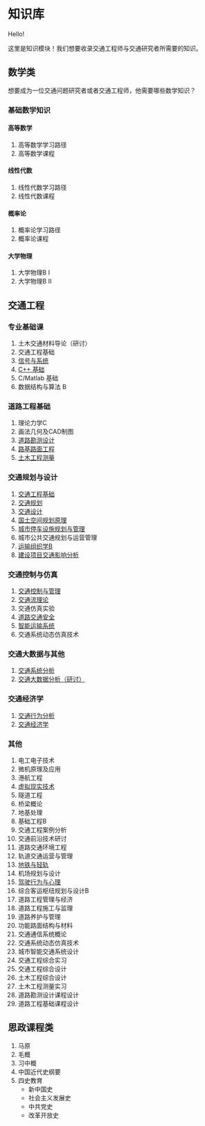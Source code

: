 # 知识库

Hello!

这里是知识模块！我们想要收录交通工程师与交通研究者所需要的知识。

## 数学类

想要成为一位交通问题研究者或者交通工程师，他需要哪些数学知识？

### 基础数学知识  

#### 高等数学  

1. 高等数学学习路径
2. 高等数学课程

#### 线性代数  

1. 线性代数学习路径
2. 线性代数课程

#### 概率论  

1. 概率论学习路径
2. 概率论课程

#### 大学物理

1. 大学物理B I
2. 大学物理B II

<!-- ### 特殊数学知识

1. 统计学
   - 数值分析
   - 矩阵分析
   - 数理统计模型
2. 控制理论
   - 控制论
   - 线性系统控制
   - 自动控制原理
   - 信号与系统
3. 简单的信息论
4. 经济学基础
   - 行为经济学
   - 博弈论
   - 微观经济学
5. 机器学习
   - Python与机器学习
   - 机器学习实战
6. 深度学习
   - 神经网络
   - 深度学习
   - 强化学习 -->

## 交通工程

### 专业基础课

1. 土木交通材料导论（研讨）
2. 交通工程基础
3. [信号与系统](./KnowledgeContent/Basic/信号与系统.md)
4. [C++ 基础](./KnowledgeContent/Traffic/程序设计与算法语言（C++）.md)
5. C/Matlab 基础
6. 数据结构与算法 B

### 道路工程基础

1. 理论力学C
2. 画法几何及CAD制图
3. [道路勘测设计](./KnowledgeContent/Traffic/道路勘测设计.md)
4. [路基路面工程](./KnowledgeContent/Traffic/路基路面工程.md)
5. [土木工程测量](./KnowledgeContent/Traffic/土木工程测量.md)

### 交通规划与设计

1. [交通工程基础](./KnowledgeContent/Traffic/交通工程基础.md)
2. [交通规划](./KnowledgeContent/Traffic/交通规划.md)
3. [交通设计](./KnowledgeContent/Traffic/交通设计.md)
4. [国土空间规划原理](./KnowledgeContent/Traffic/国土空间规划.md)
5. [城市停车设施规划与管理](./KnowledgeContent/Traffic/城市停车设施规划与管理.md)
6. 城市公共交通规划与运营管理
7. [运输组织学B](./KnowledgeContent/Traffic/运输组织学B.md)
8. [建设项目交通影响分析](./KnowledgeContent/Traffic/建设项目交通影响分析.md)

### 交通控制与仿真

1. [交通控制与管理](./KnowledgeContent/Traffic/交通控制与管理.md)
2. [交通流理论](./KnowledgeContent/Traffic/交通流理论.md)
3. 交通仿真实验
4. [道路交通安全](./KnowledgeContent/Traffic/道路交通安全.md)
5. [智能运输系统](./KnowledgeContent/Traffic/智能运输系统.md)
6. 交通系统动态仿真技术

### 交通大数据与其他

1. [交通系统分析](./KnowledgeContent/Traffic/交通系统分析.md)
2. [交通大数据分析（研讨）](./KnowledgeContent/Traffic/交通大数据.md)
<!-- 3. 交通时空分析 -->
<!-- 4. ArcGis -->

### 交通经济学

1. [交通行为分析](./KnowledgeContent/Traffic/交通行为分析.md)
2. [交通经济学](./KnowledgeContent/Traffic/交通经济学.md)
<!-- 3. 微观经济学 -->

### 其他

1. 电工电子技术
2. 微机原理及应用
3. 港航工程
4. [虚拟现实技术](./KnowledgeContent/Other/虚拟现实技术.md)
5. 隧道工程
6. 桥梁概论
7. 地基处理
8. 基础工程B
9. 交通工程案例分析
10. 交通前沿技术研讨
11. 道路交通环境工程
12. 轨道交通运营与管理
13. [地铁与轻轨](./KnowledgeContent/Other/地铁与轻轨.md)
14. 机场规划与设计
15. [驾驶行为与心理](./KnowledgeContent/Other/驾驶行为与心理.md)
16. 综合客运枢纽规划与设计B
17. 道路工程管理与经济
18. 道路工程施工与监理
19. 道路养护与管理
20. 功能路面结构与材料
21. 交通通信系统概论
22. 交通系统动态仿真技术
23. 城市智能交通系统设计
24. 交通工程综合实习
25. 交通工程综合设计
26. 土木工程综合设计
27. 土木工程测量实习
28. 道路勘测设计课程设计
29. 道路工程基础课程设计

<!-- ## 计算机类

从如何选购一台电脑开始的计算机小白入门之旅~
施工未完成，请参考[CS自学指南](https://csdiy.wiki/)

1. 简单的硬件知识
   - 计算机选购知识
   - 硬件入门
2. 环境配置与工具
   - 计算机教学中缺失的一课
   - 环境配置
   - 镜像工具
3. Python编程入门
4. 数据结构与算法
5. 数据分析
6. 刷题与竞赛网站
   - LeetCode
   - Kaggle
7. Latex -->

## 思政课程类

1. 马原
2. 毛概
3. 习中概
4. 中国近代史纲要
5. 四史教育
   - 新中国史
   - 社会主义发展史
   - 中共党史
   - 改革开放史

